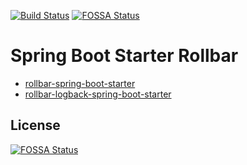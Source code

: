 [![Build Status](https://gitlab.com/olmero/spring-boot-starter-rollbar/badges/master/build.svg)](https://gitlab.com/olmero/spring-boot-starter-rollbar/pipelines)
[![FOSSA Status](https://app.fossa.com/api/projects/git%2Bgithub.com%2Folmero%2Frollbar-spring-boot-starter.svg?type=shield)](https://app.fossa.com/projects/git%2Bgithub.com%2Folmero%2Frollbar-spring-boot-starter?ref=badge_shield)

# Spring Boot Starter Rollbar

* [rollbar-spring-boot-starter](rollbar-spring-boot-starter/README.md)
* [rollbar-logback-spring-boot-starter](rollbar-logback-spring-boot-starter/README.md)


## License
[![FOSSA Status](https://app.fossa.com/api/projects/git%2Bgithub.com%2Folmero%2Frollbar-spring-boot-starter.svg?type=large)](https://app.fossa.com/projects/git%2Bgithub.com%2Folmero%2Frollbar-spring-boot-starter?ref=badge_large)
